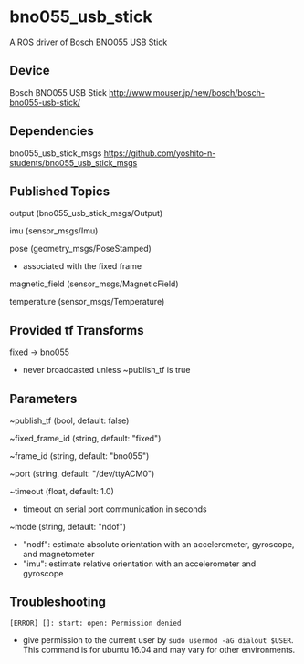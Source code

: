 # bno055_usb_stick
A ROS driver of Bosch BNO055 USB Stick

## Device
Bosch BNO055 USB Stick http://www.mouser.jp/new/bosch/bosch-bno055-usb-stick/

## Dependencies
bno055_usb_stick_msgs https://github.com/yoshito-n-students/bno055_usb_stick_msgs

## Published Topics
output (bno055_usb_stick_msgs/Output)

imu (sensor_msgs/Imu)

pose (geometry_msgs/PoseStamped)
* associated with the fixed frame

magnetic_field (sensor_msgs/MagneticField)

temperature (sensor_msgs/Temperature)

## Provided tf Transforms
fixed -> bno055
* never broadcasted unless ~publish_tf is true

## Parameters
~publish_tf (bool, default: false)

~fixed_frame_id (string, default: "fixed")

~frame_id (string, default: "bno055")

~port (string, default: "/dev/ttyACM0")

~timeout (float, default: 1.0)
* timeout on serial port communication in seconds

~mode (string, default: "ndof")
* "nodf": estimate absolute orientation with an accelerometer, gyroscope, and magnetometer
* "imu": estimate relative orientation with an accelerometer and gyroscope

## Troubleshooting
`[ERROR] []: start: open: Permission denied`
* give permission to the current user by `sudo usermod -aG dialout $USER`. This command is for ubuntu 16.04 and may vary for other environments.